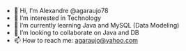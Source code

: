 - 👋 Hi, I’m   Alexandre   @agaraujo78
- 👀 I’m interested in Technology
- 🌱 I’m currently learning Java and MySQL (Data Modeling)
- 💞️ I’m looking to collaborate on Java and DB
- 📫 How to reach me: agaraujo@yahoo.com

<!---
agaraujo78/agaraujo78 is a ✨ special ✨ repository because its `README.md` (this file) appears on your GitHub profile.
You can click the Preview link to take a look at your changes.
--->

